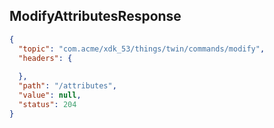 ## ModifyAttributesResponse

```json
{
  "topic": "com.acme/xdk_53/things/twin/commands/modify",
  "headers": {
    
  },
  "path": "/attributes",
  "value": null,
  "status": 204
}
```
